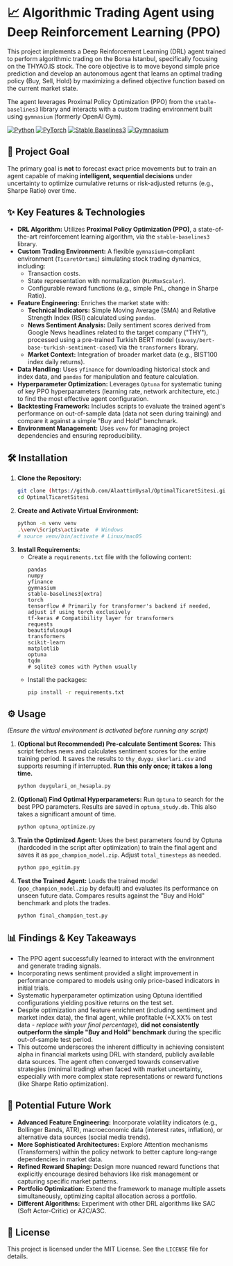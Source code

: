 # 📈 Algorithmic Trading Agent using Deep Reinforcement Learning (PPO)

This project implements a Deep Reinforcement Learning (DRL) agent trained to perform algorithmic trading on the Borsa Istanbul, specifically focusing on the THYAO.IS stock. The core objective is to move beyond simple price prediction and develop an autonomous agent that learns an optimal trading policy (Buy, Sell, Hold) by maximizing a defined objective function based on the current market state.

The agent leverages Proximal Policy Optimization (PPO) from the `stable-baselines3` library and interacts with a custom trading environment built using `gymnasium` (formerly OpenAI Gym).

[![Python](https://img.shields.io/badge/Python-3.11+-blue?logo=python&logoColor=white)](https://www.python.org/) [![PyTorch](https://img.shields.io/badge/PyTorch-%23EE4C2C.svg?logo=PyTorch&logoColor=white)](https://pytorch.org/) [![Stable Baselines3](https://img.shields.io/badge/Stable_Baselines3-lightgrey?logo=openai&logoColor=blue)](https://stable-baselines3.readthedocs.io/) [![Gymnasium](https://img.shields.io/badge/Gymnasium-gymnasium?color=green&logo=gymnasium)](https://gymnasium.farama.org/)

## 🎯 Project Goal

The primary goal is **not** to forecast exact price movements but to train an agent capable of making **intelligent, sequential decisions** under uncertainty to optimize cumulative returns or risk-adjusted returns (e.g., Sharpe Ratio) over time.

## ✨ Key Features & Technologies

* **DRL Algorithm:** Utilizes **Proximal Policy Optimization (PPO)**, a state-of-the-art reinforcement learning algorithm, via the `stable-baselines3` library.
* **Custom Trading Environment:** A flexible `gymnasium`-compliant environment (`TicaretOrtami`) simulating stock trading dynamics, including:
    * Transaction costs.
    * State representation with normalization (`MinMaxScaler`).
    * Configurable reward functions (e.g., simple PnL, change in Sharpe Ratio).
* **Feature Engineering:** Enriches the market state with:
    * **Technical Indicators:** Simple Moving Average (SMA) and Relative Strength Index (RSI) calculated using `pandas`.
    * **News Sentiment Analysis:** Daily sentiment scores derived from Google News headlines related to the target company ("THY"), processed using a pre-trained Turkish BERT model (`savasy/bert-base-turkish-sentiment-cased`) via the `transformers` library.
    * **Market Context:** Integration of broader market data (e.g., BIST100 index daily returns).
* **Data Handling:** Uses `yfinance` for downloading historical stock and index data, and `pandas` for manipulation and feature calculation.
* **Hyperparameter Optimization:** Leverages `Optuna` for systematic tuning of key PPO hyperparameters (learning rate, network architecture, etc.) to find the most effective agent configuration.
* **Backtesting Framework:** Includes scripts to evaluate the trained agent's performance on out-of-sample data (data not seen during training) and compare it against a simple "Buy and Hold" benchmark.
* **Environment Management:** Uses `venv` for managing project dependencies and ensuring reproducibility.

## 🛠️ Installation

1.  **Clone the Repository:**
    ```bash
    git clone (https://github.com/AlaattinUysal/OptimalTicaretSitesi.git)
    cd OptimalTicaretSitesi
    ```
2.  **Create and Activate Virtual Environment:**
    ```bash
    python -m venv venv
    .\venv\Scripts\activate  # Windows
    # source venv/bin/activate # Linux/macOS
    ```
3.  **Install Requirements:**
    * Create a `requirements.txt` file with the following content:
        ```text
        pandas
        numpy
        yfinance
        gymnasium
        stable-baselines3[extra]
        torch
        tensorflow # Primarily for transformer's backend if needed, adjust if using torch exclusively
        tf-keras # Compatibility layer for transformers
        requests
        beautifulsoup4
        transformers
        scikit-learn
        matplotlib
        optuna
        tqdm
        # sqlite3 comes with Python usually
        ```
    * Install the packages:
        ```bash
        pip install -r requirements.txt
        ```

## ⚙️ Usage

*(Ensure the virtual environment is activated before running any script)*

1.  **(Optional but Recommended) Pre-calculate Sentiment Scores:**
    This script fetches news and calculates sentiment scores for the entire training period. It saves the results to `thy_duygu_skorlari.csv` and supports resuming if interrupted. **Run this only once; it takes a long time.**
    ```bash
    python duygulari_on_hesapla.py
    ```

2.  **(Optional) Find Optimal Hyperparameters:**
    Run `Optuna` to search for the best PPO parameters. Results are saved in `optuna_study.db`. This also takes a significant amount of time.
    ```bash
    python optuna_optimize.py
    ```

3.  **Train the Optimized Agent:**
    Uses the best parameters found by Optuna (hardcoded in the script after optimization) to train the final agent and saves it as `ppo_champion_model.zip`. Adjust `total_timesteps` as needed.
    ```bash
    python ppo_egitim.py
    ```

4.  **Test the Trained Agent:**
    Loads the trained model (`ppo_champion_model.zip` by default) and evaluates its performance on unseen future data. Compares results against the "Buy and Hold" benchmark and plots the trades.
    ```bash
    python final_champion_test.py
    ```

## 📊 Findings & Key Takeaways

* The PPO agent successfully learned to interact with the environment and generate trading signals.
* Incorporating news sentiment provided a slight improvement in performance compared to models using only price-based indicators in initial trials.
* Systematic hyperparameter optimization using Optuna identified configurations yielding positive returns on the test set.
* Despite optimization and feature enrichment (including sentiment and market index data), the final agent, while profitable (+X.XX% on test data - *replace with your final percentage*), **did not consistently outperform the simple "Buy and Hold" benchmark** during the specific out-of-sample test period.
* This outcome underscores the inherent difficulty in achieving consistent alpha in financial markets using DRL with standard, publicly available data sources. The agent often converged towards conservative strategies (minimal trading) when faced with market uncertainty, especially with more complex state representations or reward functions (like Sharpe Ratio optimization).

## 🚀 Potential Future Work

* **Advanced Feature Engineering:** Incorporate volatility indicators (e.g., Bollinger Bands, ATR), macroeconomic data (interest rates, inflation), or alternative data sources (social media trends).
* **More Sophisticated Architectures:** Explore Attention mechanisms (Transformers) within the policy network to better capture long-range dependencies in market data.
* **Refined Reward Shaping:** Design more nuanced reward functions that explicitly encourage desired behaviors like risk management or capturing specific market patterns.
* **Portfolio Optimization:** Extend the framework to manage multiple assets simultaneously, optimizing capital allocation across a portfolio.
* **Different Algorithms:** Experiment with other DRL algorithms like SAC (Soft Actor-Critic) or A2C/A3C.

## 📄 License

This project is licensed under the MIT License. See the `LICENSE` file for details.
